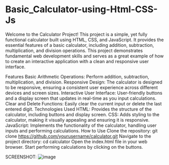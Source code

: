 # Basic_Calculator-using-Html-CSS-Js

Welcome to the Calculator Project! This project is a simple, yet fully functional calculator built using HTML, CSS, and JavaScript. It provides the essential features of a basic calculator, including addition, subtraction, multiplication, and division operations. This project demonstrates fundamental web development skills and serves as a great example of how to create an interactive application with a clean and responsive user interface.

Features
Basic Arithmetic Operations: Perform addition, subtraction, multiplication, and division.
Responsive Design: The calculator is designed to be responsive, ensuring a consistent user experience across different devices and screen sizes.
Interactive User Interface: User-friendly buttons and a display screen that updates in real-time as you input calculations.
Clear and Delete Functions: Easily clear the current input or delete the last entered digit.
Technologies Used
HTML: Provides the structure of the calculator, including buttons and display screen.
CSS: Adds styling to the calculator, making it visually appealing and ensuring it is responsive.
JavaScript: Implements the functionality of the calculator, handling user inputs and performing calculations.
How to Use
Clone the repository: git clone https://github.com/yourusername/calculator.git
Navigate to the project directory: cd calculator
Open the index.html file in your web browser.
Start performing calculations by clicking on the buttons.

SCREENSHOT:
![image](https://github.com/satyam0905/Basic_Calculator-using-Html-CSS-Js/assets/134535064/76aaf84e-60ef-4aa2-8897-e9ca5d4158a8)

